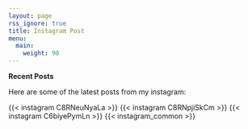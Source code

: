 ```yaml
---
layout: page
rss_ignore: true
title: Instagram Post
menu:
  main:
    weight: 90
---
```

**Recent Posts**

Here are some of the latest posts from my instagram:

{{< instagram C8RNeuNyaLa >}}
{{< instagram C8RNpjiSkCm >}}
{{< instagram C6biyePymLn >}}
{{< instagram_common >}}
